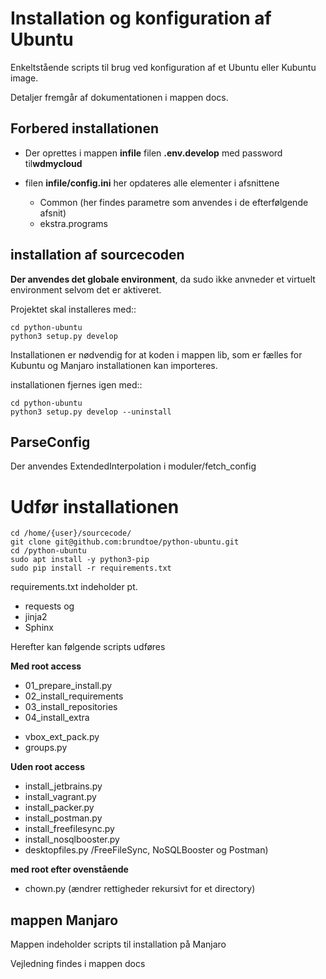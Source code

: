 # Installation og konfiguration af Ubuntu

Enkeltstående scripts til brug ved konfiguration af et Ubuntu eller Kubuntu image.

Detaljer fremgår af dokumentationen i mappen docs.

## Forbered installationen

- Der oprettes i mappen **infile** filen **.env.develop** med password til**wdmycloud**
- filen **infile/config.ini** her opdateres alle elementer i afsnittene 

    - Common (her findes parametre som anvendes i de efterfølgende afsnit)
    - ekstra.programs

## installation af sourcecoden

**Der anvendes det globale environment**, da sudo ikke anvneder et virtuelt environment selvom det er aktiveret.

Projektet skal installeres med::

    cd python-ubuntu
    python3 setup.py develop
    
Installationen er nødvendig for at koden i mappen lib, som er fælles for Kubuntu og Manjaro installationen kan importeres.

installationen fjernes igen med::

    cd python-ubuntu
    python3 setup.py develop --uninstall

## ParseConfig

Der anvendes ExtendedInterpolation i moduler/fetch_config

# Udfør installationen

    cd /home/{user}/sourcecode/
    git clone git@github.com:brundtoe/python-ubuntu.git
    cd /python-ubuntu
    sudo apt install -y python3-pip
    sudo pip install -r requirements.txt

requirements.txt indeholder pt. 

- requests og 
- jinja2
- Sphinx
    
Herefter kan følgende scripts udføres  

**Med root access**

* 01_prepare_install.py
* 02_install_requirements
* 03_install_repositories
* 04_install_extra

- vbox_ext_pack.py 
- groups.py


**Uden root access**

- install_jetbrains.py
- install_vagrant.py
- install_packer.py
- install_postman.py
- install_freefilesync.py
- install_nosqlbooster.py
- desktopfiles.py /FreeFileSync, NoSQLBooster og Postman) 

**med root efter ovenstående**
- chown.py (ændrer rettigheder rekursivt for et directory)

## mappen Manjaro

Mappen indeholder scripts til installation på Manjaro

Vejledning findes i mappen docs

